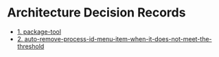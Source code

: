 # Architecture Decision Records

* [1. package-tool](0001-package-tool.md)
* [2. auto-remove-process-id-menu-item-when-it-does-not-meet-the-threshold](0002-auto-remove-process-id-menu-item-when-it-does-not-meet-the-threshold.md)
